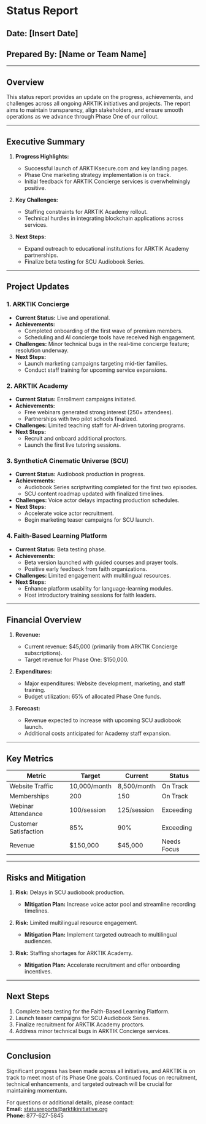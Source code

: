 # **Status Report**

## **Date:** [Insert Date]

## **Prepared By:** [Name or Team Name]

---

## **Overview**

This status report provides an update on the progress, achievements, and challenges across all ongoing ARKTIK initiatives and projects. The report aims to maintain transparency, align stakeholders, and ensure smooth operations as we advance through Phase One of our rollout.

---

## **Executive Summary**

1. **Progress Highlights:**
   - Successful launch of ARKTIKsecure.com and key landing pages.
   - Phase One marketing strategy implementation is on track.
   - Initial feedback for ARKTIK Concierge services is overwhelmingly positive.

2. **Key Challenges:**
   - Staffing constraints for ARKTIK Academy rollout.
   - Technical hurdles in integrating blockchain applications across services.

3. **Next Steps:**
   - Expand outreach to educational institutions for ARKTIK Academy partnerships.
   - Finalize beta testing for SCU Audiobook Series.

---

## **Project Updates**

### **1. ARKTIK Concierge**
   - **Current Status:** Live and operational.
   - **Achievements:**
     - Completed onboarding of the first wave of premium members.
     - Scheduling and AI concierge tools have received high engagement.
   - **Challenges:** Minor technical bugs in the real-time concierge feature; resolution underway.
   - **Next Steps:**
     - Launch marketing campaigns targeting mid-tier families.
     - Conduct staff training for upcoming service expansions.

### **2. ARKTIK Academy**
   - **Current Status:** Enrollment campaigns initiated.
   - **Achievements:**
     - Free webinars generated strong interest (250+ attendees).
     - Partnerships with two pilot schools finalized.
   - **Challenges:** Limited teaching staff for AI-driven tutoring programs.
   - **Next Steps:**
     - Recruit and onboard additional proctors.
     - Launch the first live tutoring sessions.

### **3. SyntheticA Cinematic Universe (SCU)**
   - **Current Status:** Audiobook production in progress.
   - **Achievements:**
     - Audiobook Series scriptwriting completed for the first two episodes.
     - SCU content roadmap updated with finalized timelines.
   - **Challenges:** Voice actor delays impacting production schedules.
   - **Next Steps:**
     - Accelerate voice actor recruitment.
     - Begin marketing teaser campaigns for SCU launch.

### **4. Faith-Based Learning Platform**
   - **Current Status:** Beta testing phase.
   - **Achievements:**
     - Beta version launched with guided courses and prayer tools.
     - Positive early feedback from faith organizations.
   - **Challenges:** Limited engagement with multilingual resources.
   - **Next Steps:**
     - Enhance platform usability for language-learning modules.
     - Host introductory training sessions for faith leaders.

---

## **Financial Overview**

1. **Revenue:**
   - Current revenue: $45,000 (primarily from ARKTIK Concierge subscriptions).
   - Target revenue for Phase One: $150,000.

2. **Expenditures:**
   - Major expenditures: Website development, marketing, and staff training.
   - Budget utilization: 65% of allocated Phase One funds.

3. **Forecast:**
   - Revenue expected to increase with upcoming SCU audiobook launch.
   - Additional costs anticipated for Academy staff expansion.

---

## **Key Metrics**

| **Metric**                  | **Target**       | **Current**      | **Status**   |
|-----------------------------|------------------|------------------|--------------|
| Website Traffic             | 10,000/month    | 8,500/month      | On Track     |
| Memberships                 | 200             | 150              | On Track     |
| Webinar Attendance          | 100/session     | 125/session      | Exceeding    |
| Customer Satisfaction       | 85%             | 90%              | Exceeding    |
| Revenue                     | $150,000        | $45,000          | Needs Focus  |

---

## **Risks and Mitigation**

1. **Risk:** Delays in SCU audiobook production.
   - **Mitigation Plan:** Increase voice actor pool and streamline recording timelines.

2. **Risk:** Limited multilingual resource engagement.
   - **Mitigation Plan:** Implement targeted outreach to multilingual audiences.

3. **Risk:** Staffing shortages for ARKTIK Academy.
   - **Mitigation Plan:** Accelerate recruitment and offer onboarding incentives.

---

## **Next Steps**

1. Complete beta testing for the Faith-Based Learning Platform.
2. Launch teaser campaigns for SCU Audiobook Series.
3. Finalize recruitment for ARKTIK Academy proctors.
4. Address minor technical bugs in ARKTIK Concierge services.

---

## **Conclusion**

Significant progress has been made across all initiatives, and ARKTIK is on track to meet most of its Phase One goals. Continued focus on recruitment, technical enhancements, and targeted outreach will be crucial for maintaining momentum.

For questions or additional details, please contact:  
**Email:** statusreports@arktikinitiative.org  
**Phone:** 877-627-5845  
